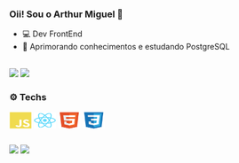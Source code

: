 ### Oii! Sou o Arthur Miguel 👋

- 💻 Dev FrontEnd 
- 📘 Aprimorando conhecimentos e estudando PostgreSQL
<br>
<div>
  <a href="https://github.com/m-ruhtra"></a>
  <img height="180cm" src="https://github-redme-stats.vercel.app/api?username=m-ruhtra&show_icons=true&theme=dark&count_private=true"/>
  <img height="180cm" src="https://github-redme-stats.vercel.app/api/top-langs/?username=m-ruhtra&layout=compact&theme=dark"/>
</div>

### ⚙️ Techs
<div style="display: inline_block">
  <img align="center" alt="Arthur-Js" height="30" width="40" src="https://raw.githubusercontent.com/devicons/devicon/master/icons/javascript/javascript-plain.svg">
  <img align="center" alt="Arthur-React" height="30" width="40" src="https://raw.githubusercontent.com/devicons/devicon/master/icons/react/react-original.svg">
  <img align="center" alt="Arthur-HTML" height="30" width="40" src="https://raw.githubusercontent.com/devicons/devicon/master/icons/html5/html5-original.svg">
  <img align="center" alt="Arthur-CSS" height="30" width="40" src="https://raw.githubusercontent.com/devicons/devicon/master/icons/css3/css3-original.svg">
</div>

##
<div> 
  <a href = "mailto:arthur.mig.rodrigues@gmail.com"><img src="https://img.shields.io/badge/-Gmail-%23333?style=for-the-badge&logo=gmail&logoColor=white" target="_blank"></a>
  <a href="linkedin.com/in/arthur-miguel-rodrigues/" target="_blank"><img src="https://img.shields.io/badge/LinkedIn-0077B5?style=for-the-badge&logo=linkedin&logoColor=white" target="_blank"></a> 
</div>
